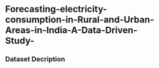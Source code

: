 # Forecasting-electricity-consumption-in-Rural-and-Urban-Areas-in-India-A-Data-Driven-Study-






## Dataset Decription 
